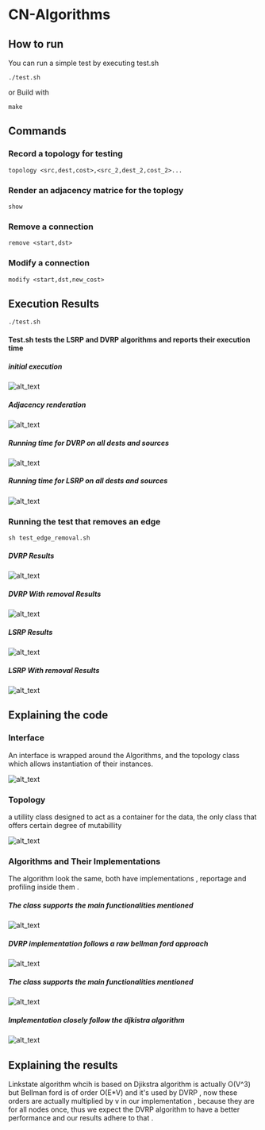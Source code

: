 # CN-Algorithms

## How to run

You can run a simple test by executing test.sh

```
./test.sh
```

or
Build with

```
make
```

## Commands

### Record a topology for testing

```
topology <src,dest,cost>,<src_2,dest_2,cost_2>...
```

### Render an adjacency matrice for the toplogy

```
show 
```

### Remove a connection

```
remove <start,dst>
```

### Modify a connection

```
modify <start,dst,new_cost>
```

## Execution Results

```
./test.sh
```

#### Test.sh tests the LSRP and DVRP algorithms and reports their execution time

##### initial execution

<img alt="alt_text" src="images/run.png"/>

##### Adjacency renderation

<img alt="alt_text" src="images/show.png"/>

##### Running time for DVRP on all dests and sources

<img alt="alt_text" src="images/DVRP_out.png"/>

##### Running time for LSRP on all dests and sources

<img alt="alt_text" src="images/LSRP_out.png"/>

### Running the test that removes an edge 

```
sh test_edge_removal.sh
```

##### DVRP Results

<img alt="alt_text" src="images/DVRP_out.png"/>

##### DVRP With removal Results

<img alt="alt_text" src="images/DVRP_removal_out.png"/>

##### LSRP Results

<img alt="alt_text" src="images/LSRP_out.png"/>

##### LSRP With removal Results

<img alt="alt_text" src="images/LSRP_removal_out.png"/>


## Explaining the code 


### Interface
An interface is wrapped around the Algorithms, and the topology class which allows instantiation of their instances. 


<img alt="alt_text" src="images/Interface.png"/>

### Topology 

a utillity class designed to act as a container for the data, the only class that offers certain degree of mutabillity 

<img alt="alt_text" src="images/Topology.png"/>

### Algorithms and Their Implementations 
The algorithm look the same, both have implementations , reportage and profiling inside them .

##### The class supports the main functionalities mentioned
<img alt="alt_text" src="images/DVRP_class.png"/>

##### DVRP implementation follows a raw bellman ford approach

<img alt="alt_text" src="images/DVRP_impl.png"/>

##### The class supports the main functionalities mentioned
<img alt="alt_text" src="images/LSRP_class.png"/>



##### Implementation closely follow the djkistra algorithm
<img alt="alt_text" src="images/LSRP_impl.png"/>


## Explaining the results 

Linkstate algorithm whcih is based on  Djikstra algorithm  is actually O(V^3) but Bellman ford is of order O(E*V) and it's used by DVRP , now these orders are actually multiplied by v in our implementation , because they are for all nodes once, thus we expect the DVRP algorithm to have a better performance and our results adhere to that .